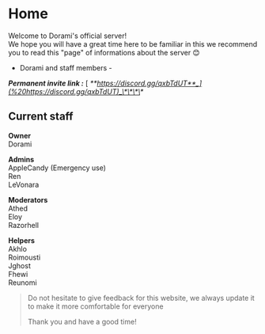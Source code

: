 # Home

Welcome to Dorami's official server!  
We hope you will have a great time here to be familiar in this we recommend you to read this "page" of informations about the server 😊

* Dorami and staff members - 

_**Permanent invite link :**_ [ _**https://discord.gg/qxbTdUT**_](%20https://discord.gg/qxbTdUT)_\*\*\*\*_

## Current staff 

**Owner**   
Dorami  
  
**Admins**   
AppleCandy \(Emergency use\)  
Ren   
LeVonara  
  
**Moderators**   
Athed  
Eloy   
Razorhell  
  
**Helpers**   
Akhlo  
Roimousti  
Jghost  
Fhewi   
Reunomi 

> Do not hesitate to give feedback for this website, we always update it to make it more comfortable for everyone  
>   
> Thank you and have a good time!

####    

